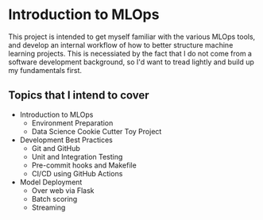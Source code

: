 # Introduction to MLOps

This project is intended to get myself familiar with the various MLOps tools, and develop an internal workflow of how to better structure machine learning projects. This is necessiated by the fact that I do not come from a software development background, so I'd want to tread lightly and build up my fundamentals first. 

## Topics that I intend to cover

* Introduction to MLOps
    * Environment Preparation
    * Data Science Cookie Cutter Toy Project
* Development Best Practices
    * Git and GitHub
    * Unit and Integration Testing
    * Pre-commit hooks and Makefile
    * CI/CD using GitHub Actions
* Model Deployment
    * Over web via Flask
    * Batch scoring
    * Streaming

